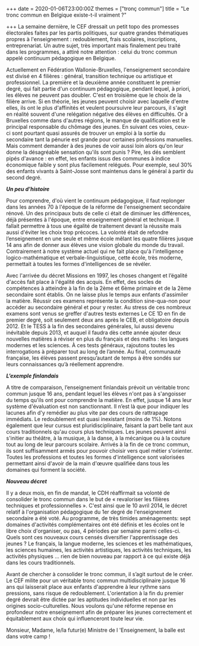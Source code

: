 +++
date = 2020-01-06T23:00:00Z
themes = ["tronç commun"]
title = "Le tronc commun en Belgique existe-t-il vraiment ?"

+++
La semaine dernière, le CEF dressait un petit topo des promesses électorales faites par les partis politiques, sur quatre grandes thématiques propres à l'enseignement : redoublement, frais scolaires, inscriptions, entreprenariat. Un autre sujet, très important mais finalement peu traité dans les programmes, a attiré notre attention : celui du tronc commun appelé continuum pédagogique en Belgique.

Actuellement en Fédération Wallonie-Bruxelles, l'enseignement secondaire est divisé en 4 filières : général, transition technique ou artistique et professionnel. La première et la deuxième année constituent le premier degré, qui fait partie d'un continuum pédagogique, pendant lequel, à priori, les élèves ne peuvent pas doubler. C'est en troisième que le choix de la filière arrive. Si en théorie, les jeunes peuvent choisir avec laquelle d'entre elles, ils ont le plus d'affinités et veulent poursuivre leur parcours, il s'agit en réalité souvent d'une relégation négative des élèves en difficultés. Or à Bruxelles comme dans d'autres régions, le manque de qualification est le principal responsable du chômage des jeunes. En suivant ces voies, ceux-ci sont pourtant quasi assurés de trouver un emploi à la sortie du secondaire tant la pénurie est grande pour certaines professions manuelles. Mais comment demander à des jeunes de voir aussi loin alors qu'on leur donne la désagréable sensation qu'ils sont punis ? Pire, les dés semblent pipés d'avance : en effet, les enfants issus des communes à indice économique faible y sont plus facilement relégués. Pour exemple, seul 30% des enfants vivants à Saint-Josse sont maintenus dans le général à partir du second degré.

**_Un peu d'histoire_**

Pour comprendre, d'où vient le continuum pédagogique, il faut replonger dans les années 70 à l'époque de la réforme de l'enseignement secondaire rénové. Un des principaux buts de celle­ ci était de diminuer les différences, déjà présentes à l'époque, entre enseignement général et technique. Il fallait permettre à tous une égalité de traitement devant la réussite mais aussi d'éviter les choix trop précoces. La volonté était de refondre l’enseignement en une seule et même école mêlant les quatre filières jusque 14 ans afin de donner aux élèves une vision globale du monde du travail. Contrairement à notre système actuel qui ne fait place qu'à l'intelligence logico-mathématique et verbale-linguistique, cette école, très moderne, permettait à toutes les formes d'intelligences de se révéler.

Avec l'arrivée du décret Missions en 1997, les choses changent et l’égalité d'accès fait place à l'égalité des acquis. En effet, des socles de compétences à atteindre à la fin de la 2ème et 6ème primaire et de la 2ème secondaire sont établis. On ne laisse plus le temps aux enfants d'assimiler la matière. Réussir ces examens représente la condition sine-qua-non pour accéder au secondaire général et pour y rester. Au stress de ces nombreux examens sont venus se greffer d'autres tests externes Le CE 1D en fin de premier degré, soit seulement deux ans après le CEB, et obligatoire depuis 2012. Et le TESS à la fin des secondaires générales, lui aussi devenu inévitable depuis 2013, et auquel il faudra dès cette année ajouter deux nouvelles matières à réviser en plus du français et des maths : les langues modernes et les sciences. À ces tests généraux, rajoutons toutes les interrogations à préparer tout au long de l’année. Au final, communauté française, les élèves passent presqu’autant de temps à être sondés sur leurs connaissances qu’à réellement apprendre.

**_L’exemple finlandais_**

A titre de comparaison, l’enseignement finlandais prévoit un véritable tronc commun jusque 16 ans, pendant lequel les élèves n'ont pas à s'angoisser du temps qu'ils ont pour comprendre la matière. En effet, jusque 14 ans leur système d'évaluation est non sanctionnant. Il n’est là que pour indiquer les lacunes afin d'y remédier au plus vite par des cours de rattrapage immédiats. Le redoublement est quasi inexistant (moins de 1%). Notons également que leur cursus est pluridisciplinaire, faisant la part belle tant aux cours traditionnels qu'au cours plus techniques. Les jeunes peuvent ainsi s'initier au théâtre, à la musique, à la danse, à la mécanique ou à la couture tout au long de leur parcours scolaire. Arrivés à la fin de ce tronc commun, ils sont suffisamment armés pour pouvoir choisir vers quel métier s'orienter. Toutes les professions et toutes les formes d'intelligence sont valorisées permettant ainsi d'avoir de la main d'œuvre qualifiée dans tous les domaines qui forment la société.

**_Nouveau décret_**

Il y a deux mois, en fin de mandat, le CDH réaffirmait sa volonté de consolider le tronc commun dans le but de « revaloriser les filières techniques et professionnelles ». C'est ainsi que le 10 avril 2014, le décret relatif à l'organisation pédagogique du 1er degré de l'enseignement secondaire a été voté. Au programme, de très timides aménagements: sept domaines d'activités complémentaires ont été définis et les écoles ont le libre choix d'organiser, ou pas, 4 périodes par semaine parmi celles-ci. Quels sont ces nouveaux cours censés diversifier l'apprentissage des jeunes ? Le français, la langue moderne, les sciences et les mathématiques, les sciences humaines, les activités artistiques, les activités techniques, les activités physiques ... rien de bien nouveau par rapport à ce qui existe déjà dans les cours traditionnels.

Avant de chercher à consolider le tronc commun, il s’agit surtout de le créer. Le CEF milite pour un véritable tronc commun multidisciplinaire jusque 16 ans qui laisserait place aux enfants d'apprendre à leur rythme sans pressions, sans risque de redoublement. L'orientation à la fin du premier degré devrait être dictée par les aptitudes individuelles et non par les origines socio-culturelles. Nous voulons qu'une réforme repense en profondeur notre enseignement afin de préparer les jeunes correctement et équitablement aux choix qui influenceront toute leur vie.

Monsieur, Madame, le/la futur(e) Ministre de l 'Enseignement, la balle est dans votre camp !
